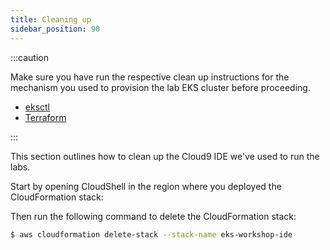 ```yaml
---
title: Cleaning up
sidebar_position: 90
---
```


:::caution

Make sure you have run the respective clean up instructions for the mechanism you used to provision the lab EKS cluster before proceeding.

- [eksctl](./using-eksctl)
- [Terraform](./using-terraform)

:::

This section outlines how to clean up the Cloud9 IDE we've used to run the labs.

Start by opening CloudShell in the region where you deployed the CloudFormation stack:

<ConsoleButton url="https://console.aws.amazon.com/cloudshell/home" service="console" label="Open CloudShell"/>

Then run the following command to delete the CloudFormation stack:

```bash test=false
$ aws cloudformation delete-stack --stack-name eks-workshop-ide
```
